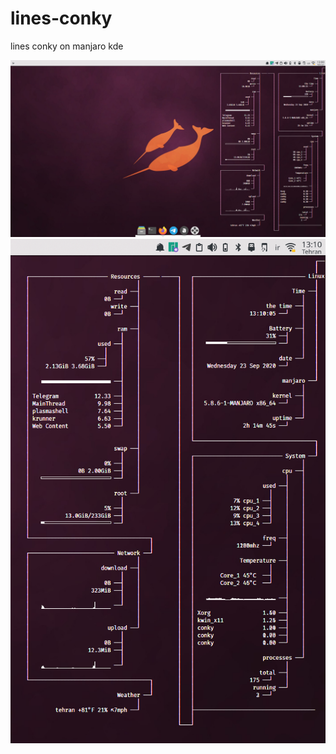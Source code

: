# lines-conky
lines conky on manjaro kde

![conky](https://github.com/Chamrosh/lines-conky/blob/master/Screenshot.png)
![conky](https://github.com/Chamrosh/lines-conky/blob/master/Screenshot_2.png)
